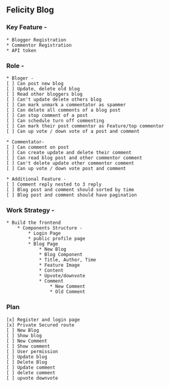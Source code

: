 ## Felicity Blog

### Key Feature -

    * Blogger Registration
    * Commentor Registration
    * API token

### Role -

    * Bloger -
    [ ] Can post new blog
    [ ] Update, delete old blog
    [ ] Read other bloggers blog
    [ ] Can't update delete others blog
    [ ] Can mark unmark a commentator as spammer
    [ ] Can delete all comments of a blog post
    [ ] Can stop comment of a post
    [ ] Can schedule turn off commenting
    [ ] Can mark their post commentor as Feature/top commentor
    [ ] Can up vote / down vote of a post and comment

    * Commentator-
    [ ] Can comment on post
    [ ] Can create update and delete their comment
    [ ] Can read blog post and other commentor comment
    [ ] Can't delete update other commentor comment
    [ ] Can up vote / down vote post and comment

    * Additional Feature -
    [ ] Comment reply nested to 3 reply
    [ ] Blog post and comment should sorted by time
    [ ] Blog post and comment should have pagination

### Work Strategy -

    * Build the frontend
        * Components Structure -
            * Login Page
            * public profile page
            * Blog Page
                * New Blog
                * Blog Component
                * Title, Author, Time
                * Feature Image
                * Content
                * Upvote/downvote
                * Comment
                    * New Comment
                    * Old Comment

### Plan

    [x] Register and login page
    [x] Private Secured route
    [ ] New Blog
    [ ] Show blog
    [ ] New Comment
    [ ] Show comment
    [ ] User permission
    [ ] Update blog
    [ ] Delete Blog
    [ ] Update comment
    [ ] delete comment
    [ ] upvote downvote
